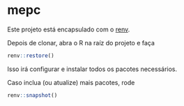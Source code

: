 # mepc

Este projeto está encapsulado com o
[renv](https://rstudio.github.io/renv/articles/renv.html).

Depois de clonar, abra o R na raíz do projeto e faça

```r
renv::restore()
```

Isso irá configurar e instalar todos os pacotes necessários.

Caso inclua (ou atualize) mais pacotes, rode

```r
renv::snapshot()
```
